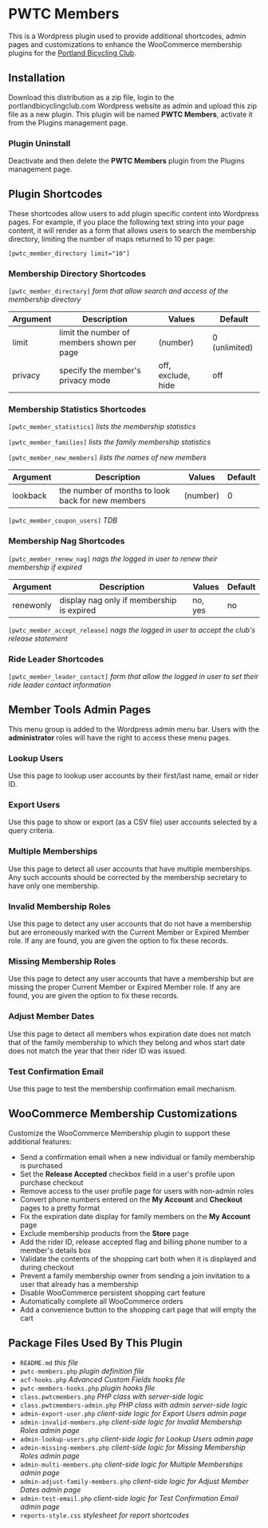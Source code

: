 # PWTC Members
This is a Wordpress plugin used to provide additional shortcodes, admin pages and customizations to enhance the WooCommerce membership plugins for the [Portland Bicycling Club](https://portlandbicyclingclub.com).

## Installation
Download this distribution as a zip file, login to the portlandbicyclingclub.com Wordpress website as admin and upload this zip file as a new plugin. This plugin will be named **PWTC Members**, activate it from the Plugins management page.

### Plugin Uninstall
Deactivate and then delete the **PWTC Members** plugin from the Plugins management page.

## Plugin Shortcodes
These shortcodes allow users to add plugin specific content into Wordpress
pages. For example, if you place the following text string into your page content, it will 
render as a form that allows users to search the membership directory, limiting the number
of maps returned to 10 per page:

`[pwtc_member_directory limit="10"]`

### Membership Directory Shortcodes

`[pwtc_member_directory]` *form that allow search and access of the membership directory*

Argument|Description|Values|Default
--------|-----------|------|-------
limit|limit the number of members shown per page|(number)|0 (unlimited)
privacy|specify the member's privacy mode|off, exclude, hide|off

### Membership Statistics Shortcodes

`[pwtc_member_statistics]` *lists the membership statistics*

`[pwtc_member_families]` *lists the family membership statistics*

`[pwtc_member_new_members]` *lists the names of new members*

Argument|Description|Values|Default
--------|-----------|------|-------
lookback|the number of months to look back for new members|(number)|0

`[pwtc_member_coupon_users]` *TDB*

### Membership Nag Shortcodes

`[pwtc_member_renew_nag]` *nags the logged in user to renew their membership if expired*

Argument|Description|Values|Default
--------|-----------|------|-------
renewonly|display nag only if membership is expired|no, yes|no

`[pwtc_member_accept_release]` *nags the logged in user to accept the club's release statement*

### Ride Leader Shortcodes

`[pwtc_member_leader_contact]` *form that allow the logged in user to set their ride leader contact information*

## Member Tools Admin Pages
This menu group is added to the Wordpress admin menu bar. Users with the **administrator** roles will have the right to access these menu pages.
### Lookup Users
Use this page to lookup user accounts by their first/last name, email or rider ID.
### Export Users
Use this page to show or export (as a CSV file) user accounts selected by a query criteria.
### Multiple Memberships
Use this page to detect all user accounts that have multiple memberships. Any such accounts should be corrected by the membership secretary to have only one membership.
### Invalid Membership Roles
Use this page to detect any user accounts that do not have a membership but are erroneously marked with the Current Member or Expired Member role. If any are found, you are given the option to fix these records.
### Missing Membership Roles
Use this page to detect any user accounts that have a membership but are missing the proper Current Member or Expired Member role. If any are found, you are given the option to fix these records.
### Adjust Member Dates
Use this page to detect all members whos expiration date does not match that of the family membership to which they belong and whos start date does not match the year that their rider ID was issued.
### Test Confirmation Email
Use this page to test the membership confirmation email mechanism.

## WooCommerce Membership Customizations
Customize the WooCommerce Membership plugin to support these additional features:
- Send a confirmation email when a new individual or family membership is purchased
- Set the **Release Accepted** checkbox field in a user's profile upon purchase checkout
- Remove access to the user profile page for users with non-admin roles
- Convert phone numbers entered on the **My Account** and **Checkout** pages to a pretty format
- Fix the expiration date display for family members on the **My Account** page
- Exclude membership products from the **Store** page
- Add the rider ID, release accepted flag and billing phone number to a member's details box
- Validate the contents of the shopping cart both when it is displayed and during checkout
- Prevent a family membership owner from sending a join invitation to a user that already has a membership
- Disable WooCommerce persistent shopping cart feature
- Automatically complete all WooCommerce orders 
- Add a convenience button to the shopping cart page that will empty the cart

## Package Files Used By This Plugin
- `README.md` *this file*
- `pwtc-members.php` *plugin definition file*
- `acf-hooks.php` *Advanced Custom Fields hooks file*
- `pwtc-members-hooks.php` *plugin hooks file*
- `class.pwtcmembers.php` *PHP class with server-side logic*
- `class.pwtcmembers-admin.php` *PHP class with admin server-side logic*
- `admin-export-user.php` *client-side logic for Export Users admin page*
- `admin-invalid-members.php` *client-side logic for Invalid Membership Roles admin page*
- `admin-lookup-users.php` *client-side logic for Lookup Users admin page*
- `admin-missing-members.php` *client-side logic for Missing Membership Roles admin page*
- `admin-multi-members.php` *client-side logic for Multiple Memberships admin page*
- `admin-adjust-family-members.php` *client-side logic for Adjust Member Dates admin page*
- `admin-test-email.php` *client-side logic for Test Confirmation Email admin page*
- `reports-style.css` *stylesheet for report shortcodes*
